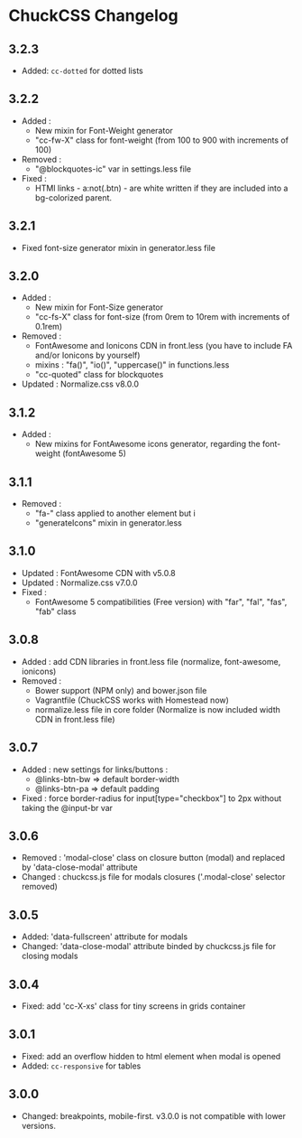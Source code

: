 # ChuckCSS Changelog


## 3.2.3
* Added: `cc-dotted` for dotted lists

## 3.2.2
* Added :
    * New mixin for Font-Weight generator
    * "cc-fw-X" class for font-weight (from 100 to 900 with increments of 100)
* Removed :
    * "@blockquotes-ic" var in settings.less file
* Fixed :
    * HTMl links - a:not(.btn) - are white written if they are included into a bg-colorized parent.

## 3.2.1
* Fixed font-size generator mixin in generator.less file

## 3.2.0
* Added : 
    * New mixin for Font-Size generator
    * "cc-fs-X" class for font-size (from 0rem to 10rem with increments of 0.1rem)
* Removed :
    * FontAwesome and Ionicons CDN in front.less (you have to include FA and/or Ionicons by yourself)
    * mixins : "fa()", "io()", "uppercase()" in functions.less
    * "cc-quoted" class for blockquotes
* Updated : Normalize.css v8.0.0

## 3.1.2
* Added : 
    * New mixins for FontAwesome icons generator, regarding the font-weight (fontAwesome 5)

## 3.1.1
* Removed : 
    * "fa-" class applied to another element but i
    * "generateIcons" mixin in generator.less

## 3.1.0
* Updated : FontAwesome CDN with v5.0.8
* Updated : Normalize.css v7.0.0
* Fixed : 
    * FontAwesome 5 compatibilities (Free version) with "far", "fal", "fas", "fab" class

## 3.0.8
* Added : add CDN libraries in front.less file (normalize, font-awesome, ionicons)
* Removed : 
	* Bower support (NPM only) and bower.json file
	* Vagrantfile (ChuckCSS works with Homestead now)
	* normalize.less file in core folder (Normalize is now included width CDN in front.less file)
	
## 3.0.7
* Added : new settings for links/buttons :
    * @links-btn-bw => default border-width
    * @links-btn-pa => default padding
* Fixed : force border-radius for input[type="checkbox"] to 2px without taking the @input-br var

## 3.0.6
* Removed : 'modal-close' class on closure button (modal) and replaced by 'data-close-modal' attribute
* Changed : chuckcss.js file for modals closures ('.modal-close' selector removed)

## 3.0.5
* Added: 'data-fullscreen' attribute for modals
* Changed: 'data-close-modal' attribute binded by chuckcss.js file for closing modals

## 3.0.4
* Fixed: add 'cc-X-xs' class for tiny screens in grids container

## 3.0.1
* Fixed: add an overflow hidden to html element when modal is opened
* Added: `cc-responsive` for tables

## 3.0.0
* Changed: breakpoints, mobile-first. v3.0.0 is not compatible with lower versions.
